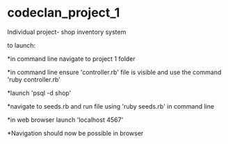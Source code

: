# codeclan_project_1
Individual project- shop inventory system

to launch:

*in command line navigate to project 1 folder

*in command line ensure 'controller.rb' file is visible and use the command 'ruby controller.rb'

*launch 'psql -d shop'

*navigate to seeds.rb and run file using 'ruby seeds.rb' in command line

*in web browser launch 'localhost 4567'

*Navigation should now be possible in browser

